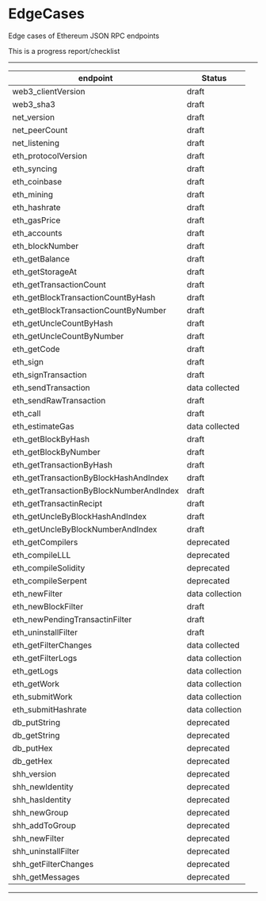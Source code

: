 # EdgeCases
Edge cases of Ethereum JSON RPC endpoints

This is a progress report/checklist 

---
| endpoint | Status |
|---|---|
| web3_clientVersion|draft|
| web3_sha3|draft|
| net_version|draft|
| net_peerCount|draft|
| net_listening|draft|
| eth_protocolVersion|draft|
| eth_syncing|draft|
| eth_coinbase|draft|
| eth_mining|draft|
| eth_hashrate|draft|
| eth_gasPrice|draft|
| eth_accounts|draft|
| eth_blockNumber|draft|
| eth_getBalance|draft|
| eth_getStorageAt|draft|
| eth_getTransactionCount|draft|
| eth_getBlockTransactionCountByHash|draft|
| eth_getBlockTransactionCountByNumber|draft|
| eth_getUncleCountByHash|draft|
| eth_getUncleCountByNumber|draft|
| eth_getCode|draft|
| eth_sign|draft|
| eth_signTransaction|draft|
| eth_sendTransaction|data collected|
| eth_sendRawTransaction|draft|
| eth_call|draft|
| eth_estimateGas|data collected|
| eth_getBlockByHash|draft|
| eth_getBlockByNumber|draft|
| eth_getTransactionByHash|draft|
| eth_getTransactionByBlockHashAndIndex|draft|
| eth_getTransactionByBlockNumberAndIndex|draft|
| eth_getTransactinRecipt|draft|
| eth_getUncleByBlockHashAndIndex|draft|
| eth_getUncleByBlockNumberAndIndex|draft|
| eth_getCompilers|deprecated|
| eth_compileLLL|deprecated|
| eth_compileSolidity|deprecated|
| eth_compileSerpent|deprecated|
| eth_newFilter|data collection|
| eth_newBlockFilter|draft|
| eth_newPendingTransactinFilter|draft|
| eth_uninstallFilter|draft|
| eth_getFilterChanges|data collected|
| eth_getFilterLogs|data collection|
| eth_getLogs|data collection|
| eth_getWork|data collection|
| eth_submitWork|data collection|
| eth_submitHashrate|data collection|
| db_putString|deprecated|
| db_getString|deprecated|
| db_putHex|deprecated|
| db_getHex|deprecated|
| shh_version|deprecated|
| shh_newIdentity|deprecated|
| shh_hasIdentity|deprecated|
| shh_newGroup|deprecated|
| shh_addToGroup|deprecated|
| shh_newFilter|deprecated|
| shh_uninstallFilter|deprecated|
| shh_getFilterChanges|deprecated|
| shh_getMessages |deprecated|
---
